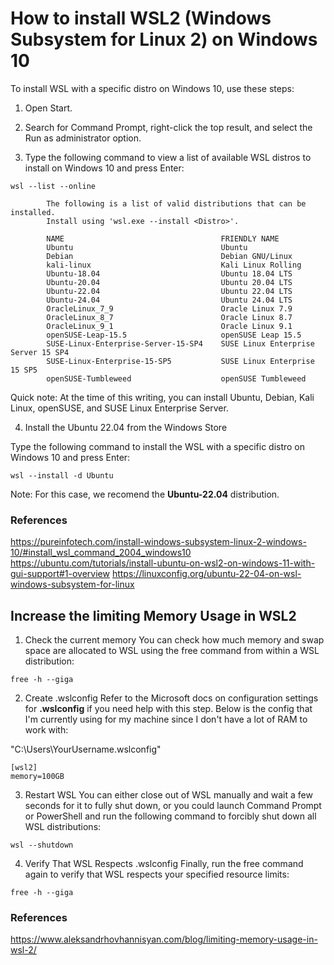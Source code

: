 # How to install WSL2 (Windows Subsystem for Linux 2) on Windows 10

To install WSL with a specific distro on Windows 10, use these steps:

1. Open Start.

2. Search for Command Prompt, right-click the top result, and select the Run as administrator option.

3. Type the following command to view a list of available WSL distros to install on Windows 10 and press Enter:
```
wsl --list --online

		The following is a list of valid distributions that can be installed.
		Install using 'wsl.exe --install <Distro>'.

		NAME                                   FRIENDLY NAME
		Ubuntu                                 Ubuntu
		Debian                                 Debian GNU/Linux
		kali-linux                             Kali Linux Rolling
		Ubuntu-18.04                           Ubuntu 18.04 LTS
		Ubuntu-20.04                           Ubuntu 20.04 LTS
		Ubuntu-22.04                           Ubuntu 22.04 LTS
		Ubuntu-24.04                           Ubuntu 24.04 LTS
		OracleLinux_7_9                        Oracle Linux 7.9
		OracleLinux_8_7                        Oracle Linux 8.7
		OracleLinux_9_1                        Oracle Linux 9.1
		openSUSE-Leap-15.5                     openSUSE Leap 15.5
		SUSE-Linux-Enterprise-Server-15-SP4    SUSE Linux Enterprise Server 15 SP4
		SUSE-Linux-Enterprise-15-SP5           SUSE Linux Enterprise 15 SP5
		openSUSE-Tumbleweed                    openSUSE Tumbleweed
```
Quick note: At the time of this writing, you can install Ubuntu, Debian, Kali Linux, openSUSE, and SUSE Linux Enterprise Server.

4. Install the Ubuntu 22.04 from the Windows Store

Type the following command to install the WSL with a specific distro on Windows 10 and press Enter:
```
wsl --install -d Ubuntu
```
Note: For this case, we recomend the **Ubuntu-22.04** distribution.

### References

https://pureinfotech.com/install-windows-subsystem-linux-2-windows-10/#install_wsl_command_2004_windows10
https://ubuntu.com/tutorials/install-ubuntu-on-wsl2-on-windows-11-with-gui-support#1-overview
https://linuxconfig.org/ubuntu-22-04-on-wsl-windows-subsystem-for-linux



## Increase the limiting Memory Usage in WSL2

1. Check the current memory
You can check how much memory and swap space are allocated to WSL using the free command from within a WSL distribution:
```
free -h --giga
```

2. Create .wslconfig
Refer to the Microsoft docs on configuration settings for **.wslconfig** if you need help with this step. Below is the config that I'm currently using for my machine since I don't have a lot of RAM to work with:

"C:\Users\YourUsername\.wslconfig"
```
[wsl2]
memory=100GB
```

3. Restart WSL
You can either close out of WSL manually and wait a few seconds for it to fully shut down, or you could launch Command Prompt or PowerShell and run the following command to forcibly shut down all WSL distributions:
```
wsl --shutdown
```

4. Verify That WSL Respects .wslconfig
Finally, run the free command again to verify that WSL respects your specified resource limits:
```
free -h --giga
```

### References

https://www.aleksandrhovhannisyan.com/blog/limiting-memory-usage-in-wsl-2/
